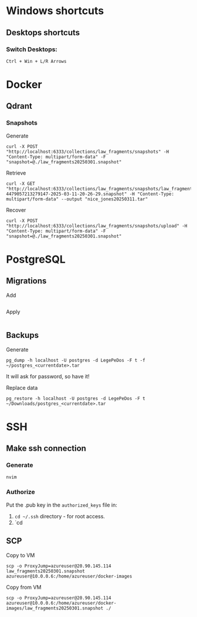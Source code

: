 # Windows shortcuts
## Desktops shortcuts
### Switch Desktops:
`Ctrl + Win + L/R Arrows`
# Docker
## Qdrant
### Snapshots
Generate
```
curl -X POST "http://localhost:6333/collections/law_fragments/snapshots" -H "Content-Type: multipart/form-data" -F "snapshot=@./law_fragments20250301.snapshot"
```
Retrieve
```
curl -X GET "http://localhost:6333/collections/law_fragments/snapshots/law_fragments-4479057213279147-2025-03-11-20-26-29.snapshot" -H "Content-Type: multipart/form-data" --output "nice_jones20250311.tar"
```
Recover
```
curl -X POST "http://localhost:6333/collections/law_fragments/snapshots/upload" -H "Content-Type: multipart/form-data" -F "snapshot=@./law_fragments20250301.snapshot"
```
# PostgreSQL
## Migrations
Add
```
```
Apply
```
```

## Backups
Generate
```
pg_dump -h localhost -U postgres -d LegePeDos -F t -f ~/postgres_<currentdate>.tar
```
It will ask for password, so have it!

Replace data
```
pg_restore -h localhost -U postgres -d LegePeDos -F t ~/Downloads/postgres_<currentdate>.tar
```
# SSH
## Make ssh connection
### Generate
```
nvim
```
### Authorize
Put the .pub key in the `authorized_keys` file in:
1. `cd ~/.ssh` directory - for root access.
2. `cd 
## SCP
Copy to VM
```
scp -o ProxyJump=azureuser@20.90.145.114 law_fragments20250301.snapshot azureuser@10.0.0.6:/home/azureuser/docker-images
```
Copy from VM
```
scp -o ProxyJump=azureuser@20.90.145.114 azureuser@10.0.0.6:/home/azureuser/docker-images/law_fragments20250301.snapshot ./
```
